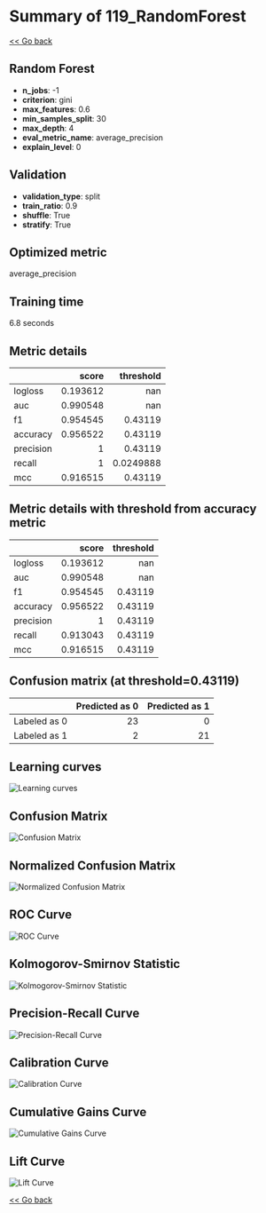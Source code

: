 # Summary of 119_RandomForest

[<< Go back](../README.md)


## Random Forest
- **n_jobs**: -1
- **criterion**: gini
- **max_features**: 0.6
- **min_samples_split**: 30
- **max_depth**: 4
- **eval_metric_name**: average_precision
- **explain_level**: 0

## Validation
 - **validation_type**: split
 - **train_ratio**: 0.9
 - **shuffle**: True
 - **stratify**: True

## Optimized metric
average_precision

## Training time

6.8 seconds

## Metric details
|           |    score |   threshold |
|:----------|---------:|------------:|
| logloss   | 0.193612 | nan         |
| auc       | 0.990548 | nan         |
| f1        | 0.954545 |   0.43119   |
| accuracy  | 0.956522 |   0.43119   |
| precision | 1        |   0.43119   |
| recall    | 1        |   0.0249888 |
| mcc       | 0.916515 |   0.43119   |


## Metric details with threshold from accuracy metric
|           |    score |   threshold |
|:----------|---------:|------------:|
| logloss   | 0.193612 |   nan       |
| auc       | 0.990548 |   nan       |
| f1        | 0.954545 |     0.43119 |
| accuracy  | 0.956522 |     0.43119 |
| precision | 1        |     0.43119 |
| recall    | 0.913043 |     0.43119 |
| mcc       | 0.916515 |     0.43119 |


## Confusion matrix (at threshold=0.43119)
|              |   Predicted as 0 |   Predicted as 1 |
|:-------------|-----------------:|-----------------:|
| Labeled as 0 |               23 |                0 |
| Labeled as 1 |                2 |               21 |

## Learning curves
![Learning curves](learning_curves.png)
## Confusion Matrix

![Confusion Matrix](confusion_matrix.png)


## Normalized Confusion Matrix

![Normalized Confusion Matrix](confusion_matrix_normalized.png)


## ROC Curve

![ROC Curve](roc_curve.png)


## Kolmogorov-Smirnov Statistic

![Kolmogorov-Smirnov Statistic](ks_statistic.png)


## Precision-Recall Curve

![Precision-Recall Curve](precision_recall_curve.png)


## Calibration Curve

![Calibration Curve](calibration_curve_curve.png)


## Cumulative Gains Curve

![Cumulative Gains Curve](cumulative_gains_curve.png)


## Lift Curve

![Lift Curve](lift_curve.png)



[<< Go back](../README.md)
